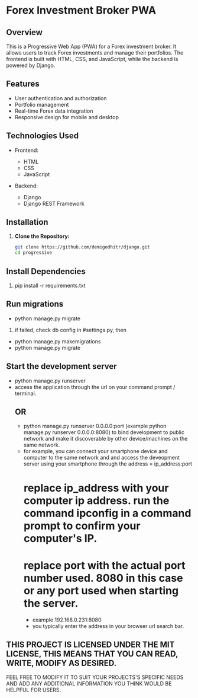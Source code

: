 # Forex Investment Broker PWA

## Overview
This is a Progressive Web App (PWA) for a Forex investment broker. It allows users to track Forex investments and manage their portfolios. The frontend is built with HTML, CSS, and JavaScript, while the backend is powered by Django.

## Features
- User authentication and authorization
- Portfolio management
- Real-time Forex data integration
- Responsive design for mobile and desktop

## Technologies Used
- Frontend:
  - HTML
  - CSS
  - JavaScript

- Backend:
  - Django
  - Django REST Framework

## Installation
1. **Clone the Repository:**
   ```bash
   git clone https://github.com/demigodhitr/django.git
   cd progressive


## Install Dependencies
1. pip install -r requirements.txt

## Run migrations
- python manage.py migrate
1.  if failed, check db config in #settings.py, then
-   python manage.py makemigrations
-   python manage.py migrate

## Start the development server
- python manage.py runserver
- access the application through the url on your command prompt / terminal.
  ## OR
  - python manage.py runserver 0.0.0.0:port (example python manage.py runserver 0.0.0.0:8080) to bind development to public network
    and make it discoverable by other device/machines on the same network.
  - for example, you can connect your smartphone device and computer to the same network and and access the deveopment server using your
    smartphone through the address =  ip_address:port
    # replace ip_address with your computer ip address. run the command ipconfig in a command prompt to confirm your computer's IP.
    # replace port with the actual port number used. 8080 in this case or any port used when starting the server.
    - example 192.168.0.231:8080
    - you typically enter the address in your browser url search bar.

  
##



## THIS PROJECT IS LICENSED UNDER THE MIT LICENSE, THIS MEANS THAT YOU CAN READ, WRITE, MODIFY AS DESIRED.

FEEL FREE TO MODIFY IT TO SUIT YOUR PROJECTS'S SPECIFIC NEEDS AND ADD ANY ADDITIONAL INFORMATION
YOU THINK WOULD BE HELPFUL FOR USERS. 
